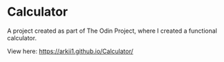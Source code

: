 # Calculator

A project created as part of The Odin Project, where I created a functional calculator.

View here: https://arkii1.github.io/Calculator/
